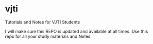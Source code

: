 # vjti
Tutorials and Notes for VJTI Students

I will make sure this REPO is updated and available at all times.
Use this repo for all your study materials and Notes

